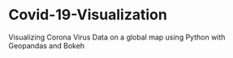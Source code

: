 # Covid-19-Visualization
Visualizing Corona Virus Data on a global map using Python with Geopandas and Bokeh

